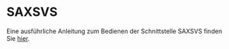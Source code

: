 # SAXSVS

Eine ausführliche Anleitung zum Bedienen der Schnittstelle SAXSVS finden Sie [hier](https://doc.magellan7.stueber.de/schulverwaltung/regionales/sachsen/sachsen/).

